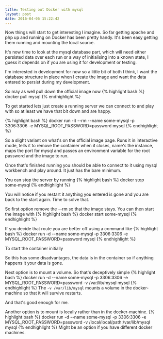 ```yaml
---
title: Testing out Docker with mysql
layout: post
date: 2016-04-06 15:22:42
---
```

Now things will start to get interesting I imagine.  So far getting apache and php up and running on Docker has been pretty handy.  It's been easy getting them running and mounting the local source.

It's now time to look at the mysql database part, which will need either persisted data over each run or a way of initialising into a known state, I guess it depends on if you are using it for development or testing.

I'm interested in development for now so a little bit of both I think, I want the database structure in place when I create the image and want the data entered to persist during my development.

So may as well pull down the official image now
{% highlight bash %}
docker pull mysql
{% endhighlight %}

To get started lets just create a running server we can connect to and play with so at least we have that bit down and are happy.

{% highlight bash %}
docker run -it --rm --name some-mysql -p 3306:3306 -e MYSQL_ROOT_PASSWORD=password mysql
{% endhighlight %}

So a slight variant on what's on the official image page.
Runs it in interactive mode, tells it to remove the container when it closes, name's the instance, maps the port for mysql and passes an environment variable for the root password and the image to run.

Once that's finished running you should be able to connect to it using mysql workbench and play around.
It just has the bare minimum.

You can stop the server by running
{% highlight bash %}
docker stop some-mysql
{% endhighlight %}

You will notice if you restart it anything you entered is gone and you are back to the start again.
Time to solve that.

So first option remove the --rm so that the image stays.
You can then start the image with 
{% highlight bash %}
docker start some-mysql
{% endhighlight %}

If you decide that route you are better off using a command like
{% highlight bash %}
docker run -d --name some-mysql -p 3306:3306 -e MYSQL_ROOT_PASSWORD=password mysql
{% endhighlight %}

To start the container initially

So this has some disadvantages, the data is in the container so if anything happens it your data is gone.

Next option is to mount a volume.
So that's deceptively simple
{% highlight bash %}
docker run -d --name some-mysql -p 3306:3306 -e MYSQL_ROOT_PASSWORD=password -v /var/lib/mysql mysql
{% endhighlight %}
The `-v /var/lib/mysql` mounts a volume in the docker-machine so that it will survive restarts.

And that's good enough for me.

Another option is to mount is locally rather than in the docker-machine.
{% highlight bash %}
 docker run -d --name some-mysql -p 3306:3306 -e MYSQL_ROOT_PASSWORD=password -v /local/local/path:/var/lib/mysql mysql
{% endhighlight %} 
Might be an option if you have different docker machines.
